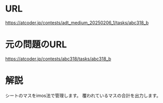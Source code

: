 # URL
https://atcoder.jp/contests/adt_medium_20250206_1/tasks/abc318_b

# 元の問題のURL
https://atcoder.jp/contests/abc318/tasks/abc318_b

# 解説
シートのマスをimos法で管理します。
覆われているマスの合計を出力します。
